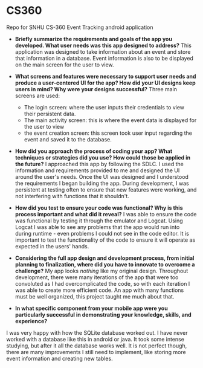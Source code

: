 # CS360
Repo for SNHU CS-360 Event Tracking android application

* **Briefly summarize the requirements and goals of the app you developed. What user needs was this app designed to address?**
This application was designed to take information about an event and store that information in a database. Event information is also to be displayed on the main screen for the user to view.

* **What screens and features were necessary to support user needs and produce a user-centered UI for the app? How did your UI designs keep users in mind? Why were your designs successful?**
Three main screens are used: 
  * The login screen: where the user inputs their credentials to view their persistent data. 
  * The main activity screen: this is where the event data is displayed for the user to view
  * the event creation screen: this screen took user input regarding the event and saved it to the database.

* **How did you approach the process of coding your app? What techniques or strategies did you use? How could those be applied in the future?**
I approached this app by following the SDLC. I used the information and requirements provided to me and designed the UI around the user's needs. Once the UI was designed and I understood the requirements I began building the app.
During development, I was persistent at testing often to ensure that new features were working, and not interfering with functions that it shouldn't. 

* **How did you test to ensure your code was functional? Why is this process important and what did it reveal?**
I was able to ensure the code was functional by testing it through the emulator and Logcat. Using Logcat I was able to see any problems that the app would run into during runtime - even problems I could not see in the code editor.
It is important to test the functionality of the code to ensure it will operate as expected in the users' hands.

* **Considering the full app design and development process, from initial planning to finalization, where did you have to innovate to overcome a challenge?**
My app looks _nothing_ like my original design. Throughout development, there were many iterations of the app that were too convoluted as I had overcomplicated the code, so with each iteration I was able to create more efficient code. 
An app with many functions must be well organized, this project taught me much about that.

* **In what specific component from your mobile app were you particularly successful in demonstrating your knowledge, skills, and experience?**

I was very happy with how the SQLite database worked out. I have never worked with a database like this in android or java. It took some intense studying, but after it all the database works well. It is not perfect though, there are many improvements I still need to implement, like storing more event information and creating new tables.

